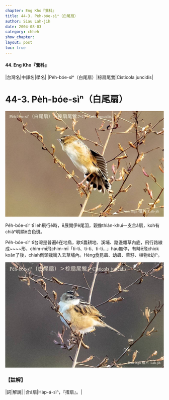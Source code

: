 ```yaml
---
chapter: Eng Kho『鶯科』
title: 44-3. Pe̍h-bóe-sìⁿ（白尾扇）
author: Siau Lah-jih
date: 2004-08-03    
category: chheh
show_chapter: 
layout: post
toc: true
---
```


#### 44. Eng Kho『鶯科』


|台灣名|中譯名|學名|
|Pe̍h-bóe-sìⁿ（白尾扇）|棕扇尾鶯|Cisticola juncidis|


# 44-3. Pe̍h-bóe-sìⁿ（白尾扇）

![](../too5/44/44-3-1.Pe̍h-bóe-sìⁿ.jpg)


Pe̍h-bóe-sìⁿ tī leh飛行ê時，ē展開伊ê尾羽，親像thián-khui一支合á扇，koh有chiâⁿ明顯ê白色斑。

Pe̍h-bóe-sìⁿ tī台灣是普遍ê在地鳥，歇tī農耕地、溪埔、路邊雜草內底，飛行路線成~~~~形，chim-mī飛chim-mī「ti-ti、ti-ti、ti-ti…」háu無停，有時ē飛chiok koân了後，chiah倒頭栽衝入去草埔內。Hèng食昆蟲、幼蟲、草籽、植物ê幼íⁿ。



![](../too5/44/44-3-2.Pe̍h-bóe-sìⁿ.jpg)




### 【註解】

|詞|解說|
|合á扇|Ha̍p-á-sìⁿ，『摺扇』。|


